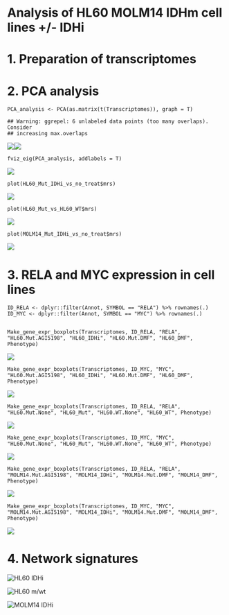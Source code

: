 # Analysis of HL60 MOLM14 IDHm cell lines +/- IDHi

# 1. Preparation of transcriptomes

# 2. PCA analysis

    PCA_analysis <- PCA(as.matrix(t(Transcriptomes)), graph = T)

    ## Warning: ggrepel: 6 unlabeled data points (too many overlaps). Consider
    ## increasing max.overlaps

![](HL60_MOLM14_RNAseq_analysis_files/figure-markdown_strict/unnamed-chunk-1-1.png)![](HL60_MOLM14_RNAseq_analysis_files/figure-markdown_strict/unnamed-chunk-1-2.png)

    fviz_eig(PCA_analysis, addlabels = T)

![](HL60_MOLM14_RNAseq_analysis_files/figure-markdown_strict/unnamed-chunk-1-3.png)

    plot(HL60_Mut_IDHi_vs_no_treat$mrs)

![](HL60_MOLM14_RNAseq_analysis_files/figure-markdown_strict/Do%20TF%20plot-1.png)

    plot(HL60_Mut_vs_HL60_WT$mrs)

![](HL60_MOLM14_RNAseq_analysis_files/figure-markdown_strict/Do%20TF%20plot-2.png)

    plot(MOLM14_Mut_IDHi_vs_no_treat$mrs)

![](HL60_MOLM14_RNAseq_analysis_files/figure-markdown_strict/Do%20TF%20plot-3.png)

# 3. RELA and MYC expression in cell lines

    ID_RELA <- dplyr::filter(Annot, SYMBOL == "RELA") %>% rownames(.)
    ID_MYC <- dplyr::filter(Annot, SYMBOL == "MYC") %>% rownames(.)


    Make_gene_expr_boxplots(Transcriptomes, ID_RELA, "RELA", "HL60.Mut.AGI5198", "HL60_IDHi", "HL60.Mut.DMF", "HL60_DMF", Phenotype)

![](HL60_MOLM14_RNAseq_analysis_files/figure-markdown_strict/Making%20box%20plot%20of%20Expression-1.png)

    Make_gene_expr_boxplots(Transcriptomes, ID_MYC, "MYC", "HL60.Mut.AGI5198", "HL60_IDHi", "HL60.Mut.DMF", "HL60_DMF", Phenotype)

![](HL60_MOLM14_RNAseq_analysis_files/figure-markdown_strict/Making%20box%20plot%20of%20Expression-2.png)

    Make_gene_expr_boxplots(Transcriptomes, ID_RELA, "RELA", "HL60.Mut.None", "HL60_Mut", "HL60.WT.None", "HL60_WT", Phenotype)

![](HL60_MOLM14_RNAseq_analysis_files/figure-markdown_strict/Making%20box%20plot%20of%20Expression-3.png)

    Make_gene_expr_boxplots(Transcriptomes, ID_MYC, "MYC", "HL60.Mut.None", "HL60_Mut", "HL60.WT.None", "HL60_WT", Phenotype)

![](HL60_MOLM14_RNAseq_analysis_files/figure-markdown_strict/Making%20box%20plot%20of%20Expression-4.png)

    Make_gene_expr_boxplots(Transcriptomes, ID_RELA, "RELA", "MOLM14.Mut.AGI5198", "MOLM14_IDHi", "MOLM14.Mut.DMF", "MOLM14_DMF", Phenotype)

![](HL60_MOLM14_RNAseq_analysis_files/figure-markdown_strict/Making%20box%20plot%20of%20Expression-5.png)

    Make_gene_expr_boxplots(Transcriptomes, ID_MYC, "MYC", "MOLM14.Mut.AGI5198", "MOLM14_IDHi", "MOLM14.Mut.DMF", "MOLM14_DMF", Phenotype)

![](HL60_MOLM14_RNAseq_analysis_files/figure-markdown_strict/Making%20box%20plot%20of%20Expression-6.png)

# 4. Network signatures

![HL60 IDHi](Pictures/HL60_IDHi.png)

![HL60 m/wt](Pictures/HL60_Mut.png)

![MOLM14 IDHi](Pictures/MOLM14_IDHi.png)
